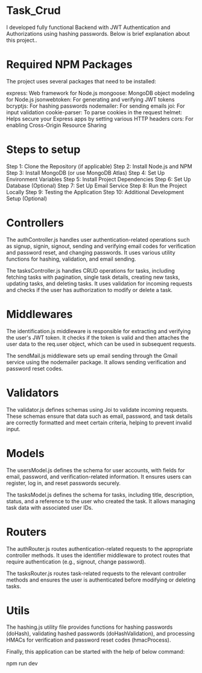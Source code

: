 # Task_Crud

I developed fully functional Backend with JWT Authentication and Authorizations using hashing passwords. Below is brief explanation about this project..

# Required NPM Packages
The project uses several packages that need to be installed:

express: Web framework for Node.js
mongoose: MongoDB object modeling for Node.js
jsonwebtoken: For generating and verifying JWT tokens
bcryptjs: For hashing passwords
nodemailer: For sending emails
joi: For input validation
cookie-parser: To parse cookies in the request
helmet: Helps secure your Express apps by setting various HTTP headers
cors: For enabling Cross-Origin Resource Sharing

# Steps to setup
Step 1: Clone the Repository (if applicable)
Step 2: Install Node.js and NPM
Step 3: Install MongoDB (or use MongoDB Atlas)
Step 4: Set Up Environment Variables
Step 5: Install Project Dependencies
Step 6: Set Up Database (Optional)
Step 7: Set Up Email Service
Step 8: Run the Project Locally
Step 9: Testing the Application
Step 10: Additional Development Setup (Optional)

# Controllers
The authController.js handles user authentication-related operations such as signup, signin, signout, sending and verifying email codes for verification and password reset, and changing passwords. It uses various utility functions for hashing, validation, and email sending.

The tasksController.js handles CRUD operations for tasks, including fetching tasks with pagination, single task details, creating new tasks, updating tasks, and deleting tasks. It uses validation for incoming requests and checks if the user has authorization to modify or delete a task.

# Middlewares
The identification.js middleware is responsible for extracting and verifying the user's JWT token. It checks if the token is valid and then attaches the user data to the req.user object, which can be used in subsequent requests.

The sendMail.js middleware sets up email sending through the Gmail service using the nodemailer package. It allows sending verification and password reset codes.

# Validators
The validator.js defines schemas using Joi to validate incoming requests. These schemas ensure that data such as email, password, and task details are correctly formatted and meet certain criteria, helping to prevent invalid input.

# Models
The usersModel.js defines the schema for user accounts, with fields for email, password, and verification-related information. It ensures users can register, log in, and reset passwords securely.

The tasksModel.js defines the schema for tasks, including title, description, status, and a reference to the user who created the task. It allows managing task data with associated user IDs.

# Routers
The authRouter.js routes authentication-related requests to the appropriate controller methods. It uses the identifier middleware to protect routes that require authentication (e.g., signout, change password).

The tasksRouter.js routes task-related requests to the relevant controller methods and ensures the user is authenticated before modifying or deleting tasks.

# Utils
The hashing.js utility file provides functions for hashing passwords (doHash), validating hashed passwords (doHashValidation), and processing HMACs for verification and password reset codes (hmacProcess).

Finally, this application can be started with the help of below command:

npm run dev